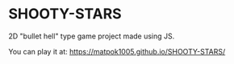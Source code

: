 # SHOOTY-STARS
2D "bullet hell" type game project made using JS.

You can play it at: https://matpok1005.github.io/SHOOTY-STARS/
